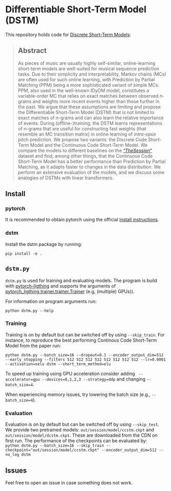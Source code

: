 # Differentiable Short-Term Model (DSTM)
This repository holds code for [Discrete Short-Term Models](https://doi.org/10.5334/tismir.123):
> ## Abstract 
> As pieces of music are usually highly self-similar, online-learning short-term models
are well-suited for musical sequence prediction tasks. Due to their simplicity and
interpretability, Markov chains (MCs) are often used for such online learning, with
Prediction by Partial Matching (PPM) being a more sophisticated variant of simple
MCs. PPM, also used in the well-known IDyOM model, constitutes a variable-order MC
that relies on exact matches between observed *n*-grams and weights more recent
events higher than those further in the past. We argue that these assumptions are
limiting and propose the Differentiable Short-Term Model (DSTM) that is not limited
to exact matches of *n*-grams and can also learn the relative importance of events.
During (offline-)training, the DSTM learns representations of *n*-grams that are useful
for constructing fast weights (that resemble an MC transition matrix) in online learning
of *intra-opus* pitch prediction. We propose two variants: the Discrete Code Short-
Term Model and the Continuous Code Short-Term Model. We compare the models to
different baselines on the [*“TheSession“*](https://github.com/IraKorshunova/folk-rnn/) dataset and find, among other things, that
the Continuous Code Short-Term Model has a better performance than Prediction by
Partial Matching, as it adapts faster to changes in the data distribution. We perform
an extensive evaluation of the models, and we discuss some analogies of DSTMs
with linear transformers.
## Install
### pytorch
It is recommended to obtain pytorch using the official [install instructions](https://pytorch.org/get-started).

### dstm
Install the dstm package by running:

``
pip install -e .
``
## `dstm.py`
`dstm.py` is used for training and evaluating models. The program is build with [pytorch-ligthing](https://github.com/Lightning-AI/lightning) and supports the arguments of [pytorch_ligthing.trainer.trainer.Trainer](https://pytorch-lightning.readthedocs.io/en/stable/common/trainer.html#trainer-flags) (e.g, (multiple) GPUs)).


For information on program arguments run:

``
python dstm.py --help
``


### Training
Training is on by default but can be switched off by using `--skip_train`. For instance, to reproduce the best performing Continous Code Short-Term Model from the paper run: 

``
python dstm.py --batch_size=16 --dropout=0.1 --encoder_output_dim=512 --early_stopping --filters 512 512 512 512 512 512 512 512 --lr=0.0001 --activation=selu dstm --short_term_method=elu
``  

To speed up training using GPU acceleration consider adding `` --accelerator=gpu --devices=0,1,2,3 --strategy=ddp`` and changing ``--batch_size=4``.  

When experiencing memory issues, try lowering the batch size (e.g., `--batch_size=4`).

### Evaluation
Evaluation is on by default but can be switched off by using `--skip_test`. We provide two pretrained models: `out/session/model/ccstm.ckpt` and `out/session/model/dcstm.ckpt`. These are downloaded from the CDN on first run. The performance of the checkpoints can be evaluated by:  
``
python dstm.py --batch_size=16 --skip_train --checkpoint="out/session/model/ccstm.ckpt" --encoder_output_dim=512 --no_log dstm 
``

## Issues
Feel free to open an issue in case something does not work.

